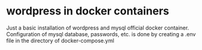 # wordpress in docker containers

Just a basic installation of wordpress and mysql official docker container.
Configuration of mysql database, passwords, etc. is done by creating a .env file in the directory of docker-compose.yml

